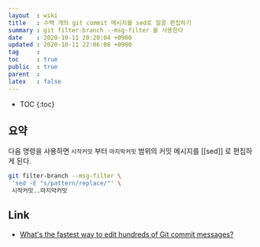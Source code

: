 ```yaml
---
layout  : wiki
title   : 수백 개의 git commit 메시지를 sed로 일괄 편집하기
summary : git filter-branch --msg-filter 를 사용한다
date    : 2020-10-11 20:20:04 +0900
updated : 2020-10-11 22:06:08 +0900
tag     : 
toc     : true
public  : true
parent  : 
latex   : false
---
```

* TOC
{:toc}

## 요약

다음 명령을 사용하면 `시작커밋` 부터 `마지막커밋` 범위의 커밋 메시지를 [[sed]] 로 편집하게 된다.

```sh
git filter-branch --msg-filter \
 'sed -E "s/pattern/replace/"' \
 시작커밋..마지막커밋
```

## Link

- [What's the fastest way to edit hundreds of Git commit messages?]( https://stackoverflow.com/questions/14332551/whats-the-fastest-way-to-edit-hundreds-of-git-commit-messages )


